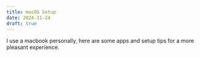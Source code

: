```yaml
---
title: macOS Setup
date: 2024-11-24
draft: true
---
```

I use a macbook personally, here are some apps and setup tips for a more pleasant experience.
